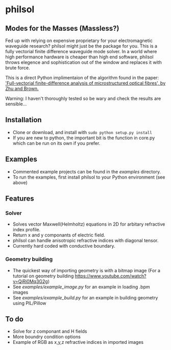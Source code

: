 # philsol
## Modes for the Masses (Massless?)
Fed up with relying on expensive proprietary for your electromagnetic waveguide research?  philsol might just be the package for you. 
This is a fully vectorial finite difference waveguide mode solver. In a world where high performance hardware is cheaper than high end software, philsol throws elegence and sophistication out of the window and replaces it with brute force. 

This is a direct Python implimentaion of the algorithm found in the paper: 
['Full-vectorial finite-difference analysis of microstructured optical fibres', by Zhu and Brown.](https://doi.org/10.1364/OE.10.000853)

Warning: I haven't thoroughly tested so be wary and check the results are sensible...

## Installation
- Clone or download, and install with `sudo python setup.py install`
- If you are new to python, the important bit is the function in core.py which can be run on its own if you prefer. 

## Examples
- Commented example projects can be found in the *examples* directory.
- To run the examples, first install philsol to your Python environment (see above)

## Features
### Solver
- Solves vector Maxwell(Helmholtz) equations in 2D for arbitary refractive index profile.
- Return x and y componants of electric field.
- philsol can handle anisotropic refractive indices with diagonal tensor.
- Currently hard coded with conductive boundary.

### Geometry building
- The quickest way of importing geometry is with a bitmap image (For a tutorial on geometry building https://www.youtube.com/watch?v=QjRi0Mq3G2g)
- See *examples/example_image.py* for an example in loading .bpm images
- See *examples/example_build.py* for an example in building geometry using PIL/Pillow

## To do 
- Solve for z componant and H fields
- More boundry condition options
- Example of RGB as x,y,z refractive indices in imported images
